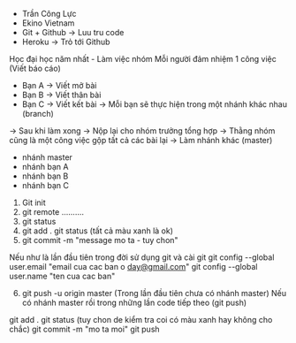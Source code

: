 - Trần Công Lực
- Ekino Vietnam
- Git + Github -> Luu tru code 
- Heroku -> Trỏ tới Github

Học đại học năm nhất - Làm việc nhóm 
Mỗi người đảm nhiệm 1 công việc (Viết báo cáo)
- Bạn A -> Viết mở bài 
- Bạn B -> Viết thân bài
- Bạn C -> Viết kết bài
-> Mỗi bạn sẽ thực hiện trong một nhánh khác nhau (branch)

-> Sau khi làm xong -> Nộp lại cho nhóm trưởng tổng hợp 
  -> Thằng nhóm cũng là một công việc gộp tất cả các bài lại -> Làm nhánh khác (master)

- nhánh master
- nhánh bạn A 
- nhánh bạn B
- nhánh bạn C 



1. Git init 
2. git remote ..........
3. git status
4. git add .
  git status (tất cả màu xanh là ok)
5. git commit -m "message mo ta - tuy chon"

Nếu như là lần đầu tiên trong đời sử dụng git và cài git 
  git config --global user.email "email cua cac ban o day@gmail.com"
  git config --global user.name "ten cua cac ban"

6. git push -u origin master (Trong lần đầu tiên chưa có nhánh master)
  Nếu có nhánh master rồi trong những lần code tiếp theo (git push)
<!--  -->

git add .
git status (tuy chon de kiểm tra coi có màu xanh hay không cho chắc)
git commit -m "mo ta moi"
git push